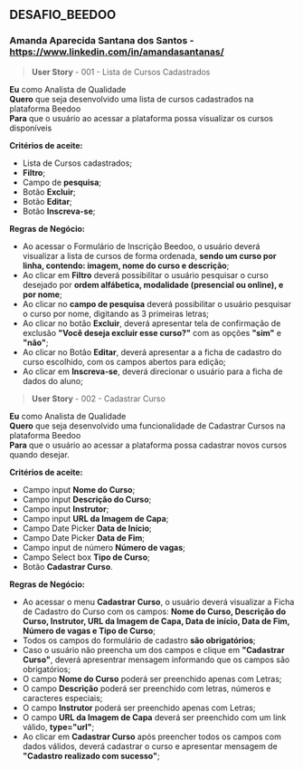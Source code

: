 ## DESAFIO_BEEDOO
### Amanda Aparecida Santana dos Santos - https://www.linkedin.com/in/amandasantanas/  

> **User Story** - 001 - Lista de Cursos Cadastrados  

**Eu** como Analista de Qualidade  
**Quero** que seja desenvolvido uma lista de cursos cadastrados na plataforma Beedoo  
**Para** que o usuário ao acessar a plataforma possa visualizar os cursos disponíveis  

**Critérios de aceite:**  
- Lista de Cursos cadastrados;
- **Filtro**;
- Campo de **pesquisa**;
- Botão **Excluir**;
- Botão **Editar**;
- Botão **Inscreva-se**;    
  
**Regras de Negócio:**     
- Ao acessar o Formulário de Inscrição Beedoo, o usuário deverá visualizar a lista de cursos de forma ordenada, **sendo um curso por linha, contendo: imagem, nome do curso e descrição**;  
- Ao clicar em **Filtro** deverá possibilitar o usuário pesquisar o curso desejado por **ordem alfábetica, modalidade (presencial ou online), e por nome**;  
- Ao clicar no **campo de pesquisa** deverá possibilitar o usuário pesquisar o curso por nome, digitando as 3 primeiras letras;
- Ao clicar no botão **Excluir**, deverá apresentar tela de confirmação de exclusão **"Você deseja excluir esse curso?"** com as opções **"sim"** e **"não"**;  
- Ao clicar no Botão **Editar**, deverá apresentar a a ficha de cadastro do curso escolhido, com os campos abertos para edição;  
- Ao clicar em **Inscreva-se**, deverá direcionar o usuário para a ficha de dados do aluno;  


> **User Story** - 002 - Cadastrar Curso

**Eu** como Analista de Qualidade    
**Quero** que seja desenvolvido uma funcionalidade de Cadastrar Cursos na plataforma Beedoo    
**Para** que o usuário ao acessar a plataforma possa cadastrar novos cursos quando desejar.  

**Critérios de aceite:**  
- Campo input **Nome do Curso**;
- Campo input **Descrição do Curso**;
- Campo input **Instrutor**;
- Campo input **URL da Imagem de Capa**;
- Campo Date Picker **Data de Início**;
- Campo Date Picker **Data de Fim**;
- Campo input de número **Número de vagas**;
- Campo Select box **Tipo de Curso**;
- Botão **Cadastrar Curso**.  
  
**Regras de Negócio:**     
- Ao acessar o menu **Cadastrar Curso**, o usuário deverá visualizar a Ficha de Cadastro do Curso com os campos: **Nome do Curso, Descrição do Curso, Instrutor, URL da Imagem de Capa, Data de início, Data de Fim, Número de vagas e Tipo de Curso**;
- Todos os campos do formulário de cadastro **são obrigatórios**;
- Caso o usuário não preencha um dos campos e clique em **"Cadastrar Curso"**, deverá apresentrar mensagem informando que os campos são obrigatórios;
- O campo **Nome do Curso** poderá ser preenchido apenas com Letras;  
- O campo **Descrição** poderá ser preenchido com letras, números e caracteres especiais;
- O campo **Instrutor** poderá ser preenchido apenas com Letras;  
- O campo **URL da Imagem de Capa** deverá ser preenchido com um link válido, **type="url"**;  
- Ao clicar em **Cadastrar Curso** após preencher todos os campos com dados válidos, deverá cadastrar o curso e apresentar mensagem de **"Cadastro realizado com sucesso"**;  
